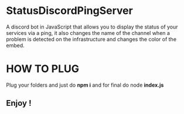 # StatusDiscordPingServer
A discord bot in JavaScript that allows you to display the status of your services via a ping, it also changes the name of the channel when a problem is detected on the infrastructure and changes the color of the embed.


# HOW TO PLUG 

Plug your folders and just do **npm i** and for final do node **index.js**

## Enjoy ! 
